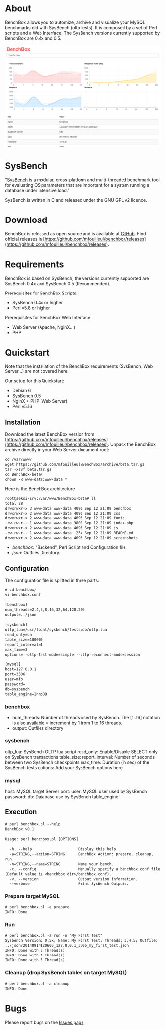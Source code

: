 # About

BenchBox allows you to automize, archive and visualize your MySQL benchmarks did with SysBench (oltp tests).
It is composed by a set of Perl scripts and a Web Interface. The SysBench versions currently supported by BenchBox are 0.4x and 0.5.

![Charts](https://raw.githubusercontent.com/mfouilleul/BenchBox/master/screenshots/2.png)

# SysBench
"[SysBench](https://launchpad.net/sysbench) is a modular, cross-platform and multi-threaded benchmark tool for evaluating OS parameters that are important for a system running a database under intensive load."

SysBench is written in C and released under the GNU GPL v2 licence.

# Download

BenchBox is released as open source and is available at [GitHub](https://github.com/mfouilleul/benchbox). Find official releases in [https://github.com/mfouilleul/benchbox/releases](https://github.com/mfouilleul/benchbox/releases).

# Requirements

BenchBox is based on SysBench, the versions currently supported are SysBench 0.4x and SysBench 0.5 (Recommended).

Prerequisites for BenchBox Scripts:
- SysBench 0.4x or higher
- Perl v5.8 or higher

Prerequisites for BenchBox Web Interface:
- Web Server (Apache, NginX...)
- PHP

# Quickstart

Note that the installation of the BenchBox requirements (SysBench, Web Server...) are not covered here.

Our setup for this Quickstart:
- Debian 6
- SysBench 0.5
- NginX + PHP (Web Server)
- Perl v5.16

## Installation

Download the latest BenchBox version from [https://github.com/mfouilleul/benchbox/releases](https://github.com/mfouilleul/benchbox/releases).
Unpack the BenchBox archive directly in your Web Server document root:

```
cd /var/www/
wget https://github.com/mfouilleul/BenchBox/archive/beta.tar.gz
tar -xzvf beta.tar.gz
cd BenchBox-beta/
chown -R www-data:www-data *
```

Here is the BenchBox architecture
```
root@seksi-srv:/var/www/BenchBox-beta# ll
total 28
drwxrwxr-x 3 www-data www-data 4096 Sep 12 21:09 benchbox
drwxrwxr-x 2 www-data www-data 4096 Sep 12 21:09 css
drwxrwxr-x 2 www-data www-data 4096 Sep 12 21:09 fonts
-rw-rw-r-- 1 www-data www-data 3800 Sep 12 21:09 index.php
drwxrwxr-x 2 www-data www-data 4096 Sep 12 21:09 js
-rw-rw-r-- 1 www-data www-data  254 Sep 12 21:09 README.md
drwxrwxr-x 2 www-data www-data 4096 Sep 12 21:09 screenshots
```

- *benchbox*: "Backend", Perl Script and Configuration file.
- *json*: Outfiles Directory.

## Configuration

The configuration file is splitted in three parts:
```
# cd benchbox/
vi benchbox.conf

[benchbox]
num_threads=2,4,6,8,16,32,64,128,256
output=../json

[sysbench]
oltp_lua=/usr/local/sysbench/tests/db/oltp.lua
read_only=on
table_size=100000
report_interval=1
max_time=3
options=--oltp-test-mode=simple --oltp-reconnect-mode=session

[mysql]
host=127.0.0.1
port=3306
user=mfo
password=
db=sysbench
table_engine=InnoDB
```
### benchbox
- num_threads: Number of threads used by SysBench. The [1..16] notation is also available = increment by 1 from 1 to 16 threads.
- output: Outfiles directory

### sysbench
oltp_lua: SysBench OLTP lua script
read_only: Enable/Disable SELECT only on SysBench transactions
table_size:
report_interval: Number of seconds between two SysBench checkpoints
max_time: Duration (in sec) of the SysBench tests
options: Add your SysBench options here

### mysql
host: MySQL target Server
port:
user: MySQL user used by SysBench 
password:
db: Database use by SysBench
table_engine:

## Execution

```
# perl benchbox.pl --help
BenchBox v0.1

Usage: perl benchbox.pl [OPTIONS]

  -h, --help                     Display this help.
  -a=STRING,--action=STRING      BenchBox Action: prepare, cleanup, run.
  -n=STRING,--name=STRING        Name your bench.
  -c, --config                   Manually specify a benchbox.conf file (Default value is <benchbox dir>/benchbox.conf).
  -v, --version                  Output version information.
  --verbose                      Print SysBench Outputs.
```

### Prepare target MySQL
```
# perl benchbox.pl -a prepare
INFO: Done
```

### Run
```
# perl benchbox.pl -a run -n "My First Test"
Sysbench Version: 0.5x; Name: My First Test; Threads: 3,4,5; Outfile: ../json/20140914120605_127.0.0.1_3306_my_first_test.json
INFO: Done with 3 Thread(s)
INFO: Done with 4 Thread(s)
INFO: Done with 5 Thread(s)
```

### Cleanup (drop SysBench tables on target MySQL)
```
# perl benchbox.pl -a cleanup
INFO: Done
```

# Bugs
Please report bugs on the [Issues page](https://github.com/mfouilleul/benchbox/issues)